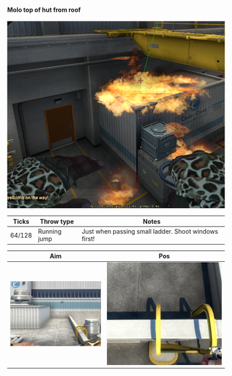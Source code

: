 #### Molo top of hut from roof

![](nuke-result-molo-hut.png)

| Ticks  | Throw type | Notes |
| ------ | ------------ | ---- |
| 64/128 | Running jump | Just when passing small ladder. Shoot windows first! |

| Aim| Pos |
|----|-----|
| ![](nuke-aim-molo-hut.png) | ![](nuke-pos-molo-hut.png) |
